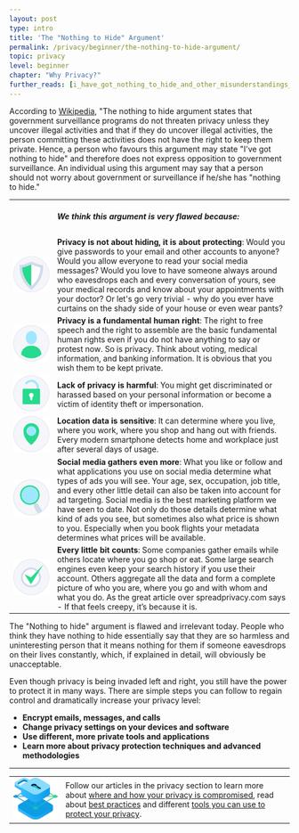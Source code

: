 ```yaml
---
layout: post
type: intro
title: 'The "Nothing to Hide" Argument'
permalink: /privacy/beginner/the-nothing-to-hide-argument/
topic: privacy
level: beginner
chapter: "Why Privacy?"
further_reads: [i_have_got_nothing_to_hide_and_other_misunderstandings_of_privacy]
---
```


According to [Wikipedia](https://en.wikipedia.org/wiki/Nothing_to_hide_argument), "The nothing to hide argument states that government surveillance programs do not threaten privacy unless they uncover illegal activities and that if they do uncover illegal activities, the person committing these activities does not have the right to keep them private. Hence, a person who favours this argument may state "I've got nothing to hide" and therefore does not express opposition to government surveillance. An individual using this argument may say that a person should not worry about government or surveillance if he/she has "nothing to hide."

<table class="table table-borderless mb-4">
    <tbody>
    <tr>
        <td style="width: 65px;"></td>
        <td>
            <h5>We think this argument is very flawed because:</h5>
        </td>
    </tr>
    <tr>
        <td><img src="/assets/post_files/privacy/beginner/the-nothing-to-hide-argument/prot.svg" alt="Privacy is not about hiding, it is about protecting"></td>
        <td>
            <strong>Privacy is not about hiding, it is about protecting</strong>: Would you give passwords to your email and other accounts to anyone? Would you allow everyone to read your social media messages? Would you love to have someone always around who eavesdrops each and every conversation of yours, see your medical records and know about your appointments with your doctor? Or let's go very trivial - why do you ever have curtains on the shady side of your house or even wear pants?
        </td>
    </tr>
    <tr>
        <td><img src="/assets/post_files/privacy/beginner/the-nothing-to-hide-argument/user.svg" alt="Privacy is a fundamental human right"></td>
        <td>
            <strong>Privacy is a fundamental human right</strong>: The right to free speech and the right to assemble are the basic fundamental human rights even if you do not have anything to say or protest now. So is privacy. Think about voting, medical information, and banking information. It is obvious that you wish them to be kept private.
        </td>
    </tr>
    <tr>
        <td><img src="/assets/post_files/privacy/beginner/the-nothing-to-hide-argument/lock.svg" alt="Lack of privacy is harmful"></td>
        <td>
            <strong>Lack of privacy is harmful</strong>: You might get discriminated or harassed based on your personal information or become a victim of identity theft or impersonation.
        </td>
    </tr>
    <tr>
        <td><img src="/assets/post_files/privacy/beginner/the-nothing-to-hide-argument/loc.svg" alt="Location data is sensitive"></td>
        <td>
            <strong>Location data is sensitive</strong>: It can determine where you live, where you work, where you shop and hang out with friends. Every modern smartphone detects home and workplace just after several days of usage.
        </td>
    </tr>
    <tr>
        <td><img src="/assets/post_files/privacy/beginner/the-nothing-to-hide-argument/find.svg" alt="Social media gathers even more"></td>
        <td>
            <strong>Social media gathers even more</strong>: What you like or follow and what applications you use on social media determine what types of ads you will see. Your age, sex, occupation, job title, and every other little detail can also be taken into account for ad targeting. Social media is the best marketing platform we have seen to date. Not only do those details determine what kind of ads you see, but sometimes also what price is shown to you. Especially when you book flights your metadata determines what prices will be available.
        </td>
    </tr>
    <tr>
        <td><img src="/assets/post_files/privacy/beginner/the-nothing-to-hide-argument/tick.svg" alt="Every little bit counts"></td>
        <td>
            <strong>Every little bit counts</strong>: Some companies gather emails while others locate where you go shop or eat. Some large search engines even keep your search history if you use their account. Others aggregate all the data and form a complete picture of who you are, where you go and with whom and what you do. As the great article over spreadprivacy.com says - If that feels creepy, it’s because it is.
        </td>
    </tr>
    </tbody>
</table>


The "Nothing to hide" argument is flawed and irrelevant today. People who think they have nothing to hide essentially say that they are so harmless and uninteresting person that it means nothing for them if someone eavesdrops on their lives constantly, which, if explained in detail, will obviously be unacceptable.

Even though privacy is being invaded left and right, you still have the power to protect it in many ways. There are simple steps you can follow to regain control and dramatically increase your privacy level:

 - **Encrypt emails, messages, and calls**
 - **Change privacy settings on your devices and software**
 - **Use different, more private tools and applications**
 - **Learn more about privacy protection techniques and advanced methodologies**

<hr class="mt-5 mb-5">

<table class="table table-borderless">
    <tbody>
    <tr>
        <td style="width: 80px;"><img src="/assets/post_files/privacy/beginner/the-nothing-to-hide-argument/privacy.svg" alt="Privacy"></td>
        <td>
            Follow our articles in the privacy section to learn more about <a href="{{ site.baseurl }}{% post_url /privacy/beginner/2023-02-01-your-phone-and-computer %}">where and how your privacy is compromised</a>, read about <a href="{{ site.baseurl }}{% post_url /privacy/beginner/2023-03-01-best-practices %}">best practices</a> and different <a href="{{ site.baseurl }}{% post_url /privacy/beginner/2023-04-01-tools-to-protect-your-privacy %}">tools you can use to protect your privacy</a>.
        </td>
    </tr>
    </tbody>
</table>


